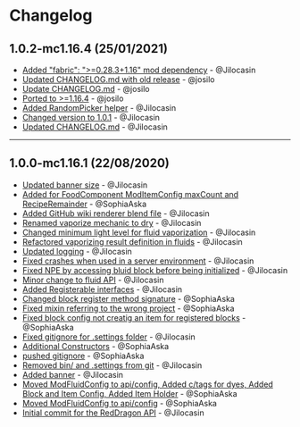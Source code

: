 # Changelog

## 1.0.2-mc1.16.4 (25/01/2021)
- [Added "fabric": ">=0.28.3+1.16" mod dependency](https://github.com/TeamRedDragon/RedDragon-API/commit/46d29579681eb8bb6833bec018555d417886cbdb) - @Jilocasin
- [Updated CHANGELOG.md with old release](https://github.com/TeamRedDragon/RedDragon-API/commit/b0850b7ee34dab614b2f8bcac45b876a12b95c4c) - @josilo
- [Update CHANGELOG.md](https://github.com/TeamRedDragon/RedDragon-API/commit/f71ffaf2e5b262ae8ae54101a31e6329ddfca979) - @josilo
- [Ported to >=1.16.4](https://github.com/TeamRedDragon/RedDragon-API/commit/09a645c9a0895db0d6a0fcbf9c80b27184f7b3bb) - @josilo
- [Added RandomPicker helper](https://github.com/TeamRedDragon/RedDragon-API/commit/ae20425eb9245b3ca9232ec045abbfc3373a060e) - @Jilocasin
- [Changed version to 1.0.1](https://github.com/TeamRedDragon/RedDragon-API/commit/983b9d6e0b81bf8457e405134f376a119fa1eac0) - @Jilocasin
- [Updated CHANGELOG.md](https://github.com/TeamRedDragon/RedDragon-API/commit/f63d0213a70cd17e7ce96ddbafc780298dd8a5f7) - @Jilocasin

---

## 1.0.0-mc1.16.1 (22/08/2020)
- [Updated banner size](https://github.com/TeamRedDragon/RedDragon-API/commit/d1b35609fd576be6f7b5384f2d778f5449f623e1) - @Jilocasin
- [Added for FoodComponent ModItemConfig maxCount and RecipeRemainder](https://github.com/TeamRedDragon/RedDragon-API/commit/e36fa995c2b67794a01b74b3125e82d734df184c) - @SophiaAska
- [Added GitHub wiki renderer blend file](https://github.com/TeamRedDragon/RedDragon-API/commit/bbdca47fd295d2e10aaedc787e5389949a9843e2) - @Jilocasin
- [Renamed vaporize mechanic to dry](https://github.com/TeamRedDragon/RedDragon-API/commit/33110ea48f6b0f3facbf9a2593c60b3c41c591a8) - @Jilocasin
- [Changed minimum light level for fluid vaporization](https://github.com/TeamRedDragon/RedDragon-API/commit/d34032fdbd9a78590be29e447c0629a2f44f7171) - @Jilocasin
- [Refactored vaporizing result definition in fluids](https://github.com/TeamRedDragon/RedDragon-API/commit/376a37f7ff9e12f4894a5032745666f37e5bd0e4) - @Jilocasin
- [Updated logging](https://github.com/TeamRedDragon/RedDragon-API/commit/fe60e330ce1a5da36adaa1084de410311826ad24) - @Jilocasin
- [Fixed crashes when used in a server environment](https://github.com/TeamRedDragon/RedDragon-API/commit/0b7cba1b478a6d7722f2ffcc7dd93741540a3de2) - @Jilocasin
- [Fixed NPE by accessing bluid block before being initialized](https://github.com/TeamRedDragon/RedDragon-API/commit/f24d95f76991bdadf3aedbf9c0bd87a72033901a) - @Jilocasin
- [Minor change to fluid API](https://github.com/TeamRedDragon/RedDragon-API/commit/f0b26ab2ec4f0d61031a13e7011b42765914db6d) - @Jilocasin
- [Added Registerable interfaces](https://github.com/TeamRedDragon/RedDragon-API/commit/7dec9a7de896503527c5e5667a2e30a4f9115dcc) - @Jilocasin
- [Changed block register method signature](https://github.com/TeamRedDragon/RedDragon-API/commit/b390b6c65069cdbd6d4aaebc8f38585f2c47c5cf) - @SophiaAska
- [Fixed mixin referring to the wrong project](https://github.com/TeamRedDragon/RedDragon-API/commit/99a434bb215f2b5d93a94366c55a61b779baa2be) - @SophiaAska
- [Fixed block config not creatig an item for registered blocks](https://github.com/TeamRedDragon/RedDragon-API/commit/876d4d41c54191c41d5b5196661803b18a0a1d50) - @SophiaAska
- [Fixed gitignore for .settings folder](https://github.com/TeamRedDragon/RedDragon-API/commit/8d9cd04b3412a9c40e915865a5a1f3dd0e617cca) - @Jilocasin
- [Additional Constructors](https://github.com/TeamRedDragon/RedDragon-API/commit/917073b1fba7f41842a378a720cbf212de3e4cfa) - @SophiaAska
- [pushed gitignore](https://github.com/TeamRedDragon/RedDragon-API/commit/8e8bd304a6b932f794ab0bfe796c449ff5b78995) - @SophiaAska
- [Removed bin/ and .settings from git](https://github.com/TeamRedDragon/RedDragon-API/commit/195dec3f9e69fc266f8f6996bb37fc12043eedc0) - @Jilocasin
- [Added banner](https://github.com/TeamRedDragon/RedDragon-API/commit/d762cfbc1a8052347bb65d828c26ab14394fb1ca) - @Jilocasin
- [Moved ModFluidConfig to api/config, Added c/tags for dyes, Added Block and Item Config, Added Item Holder](https://github.com/TeamRedDragon/RedDragon-API/commit/12c25931f3a6cddf63c9d139ccb630f8ac196b1b) - @SophiaAska
- [Moved ModFluidConfig to api/config](https://github.com/TeamRedDragon/RedDragon-API/commit/0e983aa67fac9baeb3ab8925eb22fb4f3cbfb03a) - @SophiaAska
- [Initial commit for the RedDragon API](https://github.com/TeamRedDragon/RedDragon-API/commit/22e550912e3c41336ce6de7d159c1e9d4e393485) - @Jilocasin
